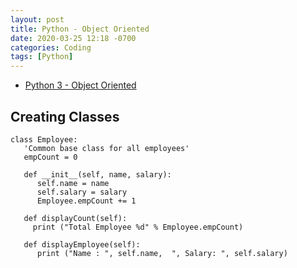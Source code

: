 ```yaml
---
layout: post
title: Python - Object Oriented
date: 2020-03-25 12:18 -0700
categories: Coding
tags: [Python]
---
```


- [Python 3 - Object Oriented](https://www.tutorialspoint.com/python3/python_classes_objects.htm)

## Creating Classes
```python3
class Employee:
   'Common base class for all employees'
   empCount = 0

   def __init__(self, name, salary):
      self.name = name
      self.salary = salary
      Employee.empCount += 1

   def displayCount(self):
     print ("Total Employee %d" % Employee.empCount)

   def displayEmployee(self):
      print ("Name : ", self.name,  ", Salary: ", self.salary)
```
